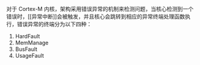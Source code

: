 对于 Cortex-M 内核，架构采用错误异常的机制来检测问题，当核心检测到一个错误时，[[异常中断]]会被触发，并且核心会跳转到相应的异常终端处理函数执行，错误异常的终端分为以下四种：

1. HardFault  
1. MemManage  
1. BusFault  
1. UsageFault